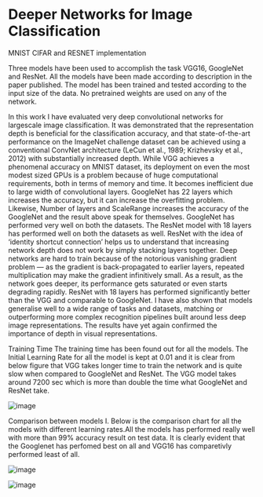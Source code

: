 # Deeper Networks for Image Classification

MNIST CIFAR and RESNET implementation

Three models have been used to accomplish the task VGG16, GoogleNet and ResNet. All the models have been made according to description in the paper published. The model has been trained and tested according to the input size of the data. No pretrained weights are used on any of the network.

In this work I have evaluated very deep convolutional networks for largescale image classification. It was demonstrated that the representation depth is beneficial for the classification accuracy, and that state-of-the-art performance on the ImageNet challenge dataset can be achieved using a conventional ConvNet architecture (LeCun et al., 1989; Krizhevsky et al., 2012) with substantially increased depth. While VGG achieves a phenomenal accuracy on MNIST dataset, its deployment on even the most modest sized GPUs is a problem because of huge computational requirements, both in terms of memory and time. It becomes inefficient due to large width of convolutional layers. GoogleNet has 22 layers which increases the accuracy, but it can increase the overfitting problem. Likewise, Number of layers and ScaleRange increases the accuracy of the GoogleNet and the result above speak for themselves. GoogleNet has performed very well on both the datasets. The ResNet model with 18 layers has performed well on both the datasets as well. ResNet with the idea of ‘identity shortcut connection’ helps us to understand that increasing network depth does not work by simply stacking layers together. Deep networks are hard to train because of the notorious vanishing gradient problem — as the gradient is back-propagated to earlier layers, repeated multiplication may make the gradient infinitively small. As a result, as the network goes deeper, its performance gets saturated or even starts degrading rapidly. ResNet with 18 layers has performed significantly better than the VGG and comparable to GoogleNet. I have also shown that models generalise well to a wide range of tasks and datasets, matching or outperforming more complex recognition pipelines built around less deep image representations. The results have yet again confirmed the importance of depth in visual representations.

Training Time
The training time has been found out for all the models. The Initial Learning Rate for all the model is kept at 0.01 and it
is clear from below figure that VGG takes longer time to train the network and is quite slow when compared to GoogleNet and
ResNet. The VGG model takes around 7200 sec which is more than double the time what GoogleNet and ResNet take.

![image](https://user-images.githubusercontent.com/61591442/153454434-bc5a5eda-6468-499c-b1ce-da6e8a886d71.png)

Comparison between models
I. Below is the comparison chart for all the models with different learning rates.All the models has
performed really well with more than 99% accuracy result on test data. It is clearly evident that the
Googlenet has perfomed best on all and VGG16 has comparetivly performed least of all.

![image](https://user-images.githubusercontent.com/61591442/153454475-3e14830d-d0c7-40d0-9f6f-f3c402fde322.png)

![image](https://user-images.githubusercontent.com/61591442/153454527-530a0dce-7aa4-4d82-ab59-52978d394eec.png)
